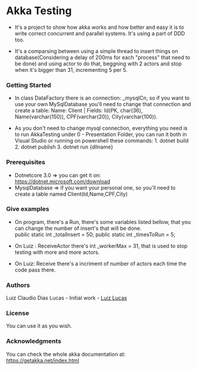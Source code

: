 # Akka Testing
- It's a project to show how akka works and how better and easy it is to write correct concurrent and parallel systems. It's using a part of DDD too.

- It's a comparsing between using a simple thread to insert things on database(Considering a delay of 200ms for each "process" that need to be done) and using actor to do that, beggning with 2 actors and stop when it's bigger than 31, incrementing 5 per 5.

### Getting Started
- In class DataFactory there is an connection: _mysqlCn, so if you want to use your own MySqlDatabase you'll need to change that connection and create a table:
  Name: Client | Fields: Id(PK, char(36), Name(varchar(150)), CPF(varchar(20)), City(varchar(100)).
  
- As you don't need to change mysql connection, everything you need is to run AkkaTesting under 0 - Presentation Folder, you can run it both in Visual Studio or running on powershell these commands: 1. dotnet build 2. dotnet publish 3. dotnet run {dllname}


### Prerequisites
- Dotnetcore 3.0 => you can get it on: https://dotnet.microsoft.com/download
- MysqlDatabase => if you want your personal one, so you'll need to create a table named Client(Id,Name,CPF,City)


### Give examples
- On program, there's a Run, there's some variables listed bellow, that you can change the number of insert's that will be done.    
      public static int _totalInsert = 50;
      public static int _timesToRun = 5;
      
- On Luiz : ReceiveActor there's int _workerMax = 31, that is used to stop testing with more and more actors.
- On Luiz: Receive<EndActor> there's a incriment of number of actors each time the code pass there.  


### Authors
Luiz Claudio Dias Lucas - Initial work - [Luiz Lucas](https://github.com/luizclucas)
### License
You can use it as you wish.

### Acknowledgments
You can check the whole akka documentation at: https://getakka.net/index.html
